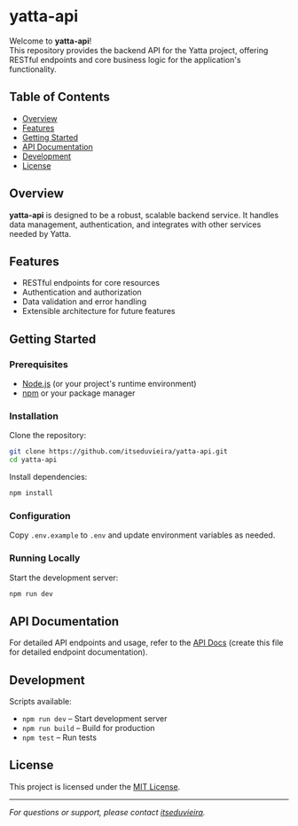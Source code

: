# yatta-api

Welcome to **yatta-api**!  
This repository provides the backend API for the Yatta project, offering RESTful endpoints and core business logic for the application's functionality.

## Table of Contents

- [Overview](#overview)
- [Features](#features)
- [Getting Started](#getting-started)
- [API Documentation](#api-documentation)
- [Development](#development)
- [License](#license)

## Overview

**yatta-api** is designed to be a robust, scalable backend service. It handles data management, authentication, and integrates with other services needed by Yatta.

## Features

- RESTful endpoints for core resources
- Authentication and authorization
- Data validation and error handling
- Extensible architecture for future features

## Getting Started

### Prerequisites

- [Node.js](https://nodejs.org/) (or your project's runtime environment)
- [npm](https://www.npmjs.com/) or your package manager

### Installation

Clone the repository:
```bash
git clone https://github.com/itseduvieira/yatta-api.git
cd yatta-api
```

Install dependencies:
```bash
npm install
```

### Configuration

Copy `.env.example` to `.env` and update environment variables as needed.

### Running Locally

Start the development server:
```bash
npm run dev
```

## API Documentation

For detailed API endpoints and usage, refer to the [API Docs](docs/API.md) (create this file for detailed endpoint documentation).

## Development

Scripts available:

- `npm run dev` – Start development server
- `npm run build` – Build for production
- `npm test` – Run tests

## License

This project is licensed under the [MIT License](LICENSE).

---

*For questions or support, please contact [itseduvieira](https://github.com/itseduvieira).*
